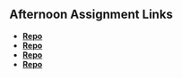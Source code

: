 ## Afternoon Assignment Links

* **[Repo](https://github.com/partypete92/)**
* **[Repo](https://github.com/partypete92/Gifted_vue)**
* **[Repo](https://github.com/partypete92/fall23_vue_gregslist)**
* **[Repo](https://github.com/JCHU14/vue-blogger)**
